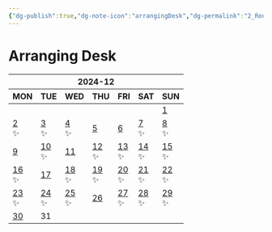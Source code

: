 ```yaml
---
{"dg-publish":true,"dg-note-icon":"arrangingDesk","dg-permalink":"2_Routine/3_Monthly/Overview/arrangingDesk","tags":["monthly","arrangingDesk","overview"],"permalink":"/2_Routine/3_Monthly/Overview/arrangingDesk/","dgPassFrontmatter":true,"noteIcon":"arrangingDesk"}
---
```


# Arranging Desk
<table class="habitt" style="width: 100%;"><thead><tr><th class="habitt-head" colspan="7">2024-12</th></tr><tr><th class="habitt-th habitt-th-0">MON</th><th class="habitt-th habitt-th-1">TUE</th><th class="habitt-th habitt-th-2">WED</th><th class="habitt-th habitt-th-3">THU</th><th class="habitt-th habitt-th-4">FRI</th><th class="habitt-th habitt-th-5">SAT</th><th class="habitt-th habitt-th-6">SUN</th></tr></thead><tbody><tr><td class="habitt-td habitt-td--disabled "><div class="habitt-c"><div class="habitt-date"></div><div class="habitt-dots"></div></div></td><td class="habitt-td habitt-td--disabled "><div class="habitt-c"><div class="habitt-date"></div><div class="habitt-dots"></div></div></td><td class="habitt-td habitt-td--disabled "><div class="habitt-c"><div class="habitt-date"></div><div class="habitt-dots"></div></div></td><td class="habitt-td habitt-td--disabled "><div class="habitt-c"><div class="habitt-date"></div><div class="habitt-dots"></div></div></td><td class="habitt-td habitt-td--disabled "><div class="habitt-c"><div class="habitt-date"></div><div class="habitt-dots"></div></div></td><td class="habitt-td habitt-td--disabled "><div class="habitt-c"><div class="habitt-date"></div><div class="habitt-dots"></div></div></td><td class="habitt-td habitt-td--1 habitt-td--checked"><div class="habitt-c"><div class="habitt-date"><a class="internal-link" data-href="2_Routine/1_Daily/Chores/2024-12-01" target="_blank" rel="noopener" href="2_Routine/1_Daily/Chores/2024-12-01">1</a></div><div class="habitt-dots"><div class="habit-content"></div></div></div></td></tr><tr><td class="habitt-td habitt-td--2 habitt-td--checked"><div class="habitt-c"><div class="habitt-date"><a class="internal-link" data-href="2_Routine/1_Daily/Chores/2024-12-02" target="_blank" rel="noopener" href="2_Routine/1_Daily/Chores/2024-12-02">2</a></div><div class="habitt-dots"><div class="habit-content">✨
</div></div></div></td><td class="habitt-td habitt-td--3 habitt-td--checked"><div class="habitt-c"><div class="habitt-date"><a class="internal-link" data-href="2_Routine/1_Daily/Chores/2024-12-03" target="_blank" rel="noopener" href="2_Routine/1_Daily/Chores/2024-12-03">3</a></div><div class="habitt-dots"><div class="habit-content">✨
</div></div></div></td><td class="habitt-td habitt-td--4 habitt-td--checked"><div class="habitt-c"><div class="habitt-date"><a class="internal-link" data-href="2_Routine/1_Daily/Chores/2024-12-04" target="_blank" rel="noopener" href="2_Routine/1_Daily/Chores/2024-12-04">4</a></div><div class="habitt-dots"><div class="habit-content">✨
</div></div></div></td><td class="habitt-td habitt-td--5 habitt-td--checked"><div class="habitt-c"><div class="habitt-date"><a class="internal-link" data-href="2_Routine/1_Daily/Chores/2024-12-05" target="_blank" rel="noopener" href="2_Routine/1_Daily/Chores/2024-12-05">5</a></div><div class="habitt-dots"><div class="habit-content"></div></div></div></td><td class="habitt-td habitt-td--6 habitt-td--checked"><div class="habitt-c"><div class="habitt-date"><a class="internal-link" data-href="2_Routine/1_Daily/Chores/2024-12-06" target="_blank" rel="noopener" href="2_Routine/1_Daily/Chores/2024-12-06">6</a></div><div class="habitt-dots"><div class="habit-content"></div></div></div></td><td class="habitt-td habitt-td--7 habitt-td--checked"><div class="habitt-c"><div class="habitt-date"><a class="internal-link" data-href="2_Routine/1_Daily/Chores/2024-12-07" target="_blank" rel="noopener" href="2_Routine/1_Daily/Chores/2024-12-07">7</a></div><div class="habitt-dots"><div class="habit-content">✨
</div></div></div></td><td class="habitt-td habitt-td--8 habitt-td--checked"><div class="habitt-c"><div class="habitt-date"><a class="internal-link" data-href="2_Routine/1_Daily/Chores/2024-12-08" target="_blank" rel="noopener" href="2_Routine/1_Daily/Chores/2024-12-08">8</a></div><div class="habitt-dots"><div class="habit-content">✨
</div></div></div></td></tr><tr><td class="habitt-td habitt-td--9 habitt-td--checked"><div class="habitt-c"><div class="habitt-date"><a class="internal-link" data-href="2_Routine/1_Daily/Chores/2024-12-09" target="_blank" rel="noopener" href="2_Routine/1_Daily/Chores/2024-12-09">9</a></div><div class="habitt-dots"><div class="habit-content"></div></div></div></td><td class="habitt-td habitt-td--10 habitt-td--checked"><div class="habitt-c"><div class="habitt-date"><a class="internal-link" data-href="2_Routine/1_Daily/Chores/2024-12-10" target="_blank" rel="noopener" href="2_Routine/1_Daily/Chores/2024-12-10">10</a></div><div class="habitt-dots"><div class="habit-content">✨
</div></div></div></td><td class="habitt-td habitt-td--11 habitt-td--checked"><div class="habitt-c"><div class="habitt-date"><a class="internal-link" data-href="2_Routine/1_Daily/Chores/2024-12-11" target="_blank" rel="noopener" href="2_Routine/1_Daily/Chores/2024-12-11">11</a></div><div class="habitt-dots"><div class="habit-content"></div></div></div></td><td class="habitt-td habitt-td--12 habitt-td--checked"><div class="habitt-c"><div class="habitt-date"><a class="internal-link" data-href="2_Routine/1_Daily/Chores/2024-12-12" target="_blank" rel="noopener" href="2_Routine/1_Daily/Chores/2024-12-12">12</a></div><div class="habitt-dots"><div class="habit-content">✨
</div></div></div></td><td class="habitt-td habitt-td--13 habitt-td--checked"><div class="habitt-c"><div class="habitt-date"><a class="internal-link" data-href="2_Routine/1_Daily/Chores/2024-12-13" target="_blank" rel="noopener" href="2_Routine/1_Daily/Chores/2024-12-13">13</a></div><div class="habitt-dots"><div class="habit-content">✨
</div></div></div></td><td class="habitt-td habitt-td--14 habitt-td--checked"><div class="habitt-c"><div class="habitt-date"><a class="internal-link" data-href="2_Routine/1_Daily/Chores/2024-12-14" target="_blank" rel="noopener" href="2_Routine/1_Daily/Chores/2024-12-14">14</a></div><div class="habitt-dots"><div class="habit-content">✨
</div></div></div></td><td class="habitt-td habitt-td--15 habitt-td--checked"><div class="habitt-c"><div class="habitt-date"><a class="internal-link" data-href="2_Routine/1_Daily/Chores/2024-12-15" target="_blank" rel="noopener" href="2_Routine/1_Daily/Chores/2024-12-15">15</a></div><div class="habitt-dots"><div class="habit-content">✨
</div></div></div></td></tr><tr><td class="habitt-td habitt-td--16 habitt-td--checked"><div class="habitt-c"><div class="habitt-date"><a class="internal-link" data-href="2_Routine/1_Daily/Chores/2024-12-16" target="_blank" rel="noopener" href="2_Routine/1_Daily/Chores/2024-12-16">16</a></div><div class="habitt-dots"><div class="habit-content">✨
</div></div></div></td><td class="habitt-td habitt-td--17 habitt-td--checked"><div class="habitt-c"><div class="habitt-date"><a class="internal-link" data-href="2_Routine/1_Daily/Chores/2024-12-17" target="_blank" rel="noopener" href="2_Routine/1_Daily/Chores/2024-12-17">17</a></div><div class="habitt-dots"><div class="habit-content"></div></div></div></td><td class="habitt-td habitt-td--18 habitt-td--checked"><div class="habitt-c"><div class="habitt-date"><a class="internal-link" data-href="2_Routine/1_Daily/Chores/2024-12-18" target="_blank" rel="noopener" href="2_Routine/1_Daily/Chores/2024-12-18">18</a></div><div class="habitt-dots"><div class="habit-content">✨
</div></div></div></td><td class="habitt-td habitt-td--19 habitt-td--checked"><div class="habitt-c"><div class="habitt-date"><a class="internal-link" data-href="2_Routine/1_Daily/Chores/2024-12-19" target="_blank" rel="noopener" href="2_Routine/1_Daily/Chores/2024-12-19">19</a></div><div class="habitt-dots"><div class="habit-content">✨
</div></div></div></td><td class="habitt-td habitt-td--20 habitt-td--checked"><div class="habitt-c"><div class="habitt-date"><a class="internal-link" data-href="2_Routine/1_Daily/Chores/2024-12-20" target="_blank" rel="noopener" href="2_Routine/1_Daily/Chores/2024-12-20">20</a></div><div class="habitt-dots"><div class="habit-content">✨
</div></div></div></td><td class="habitt-td habitt-td--21 habitt-td--checked"><div class="habitt-c"><div class="habitt-date"><a class="internal-link" data-href="2_Routine/1_Daily/Chores/2024-12-21" target="_blank" rel="noopener" href="2_Routine/1_Daily/Chores/2024-12-21">21</a></div><div class="habitt-dots"><div class="habit-content">✨
</div></div></div></td><td class="habitt-td habitt-td--22 habitt-td--checked"><div class="habitt-c"><div class="habitt-date"><a class="internal-link" data-href="2_Routine/1_Daily/Chores/2024-12-22" target="_blank" rel="noopener" href="2_Routine/1_Daily/Chores/2024-12-22">22</a></div><div class="habitt-dots"><div class="habit-content">✨
</div></div></div></td></tr><tr><td class="habitt-td habitt-td--23 habitt-td--checked"><div class="habitt-c"><div class="habitt-date"><a class="internal-link" data-href="2_Routine/1_Daily/Chores/2024-12-23" target="_blank" rel="noopener" href="2_Routine/1_Daily/Chores/2024-12-23">23</a></div><div class="habitt-dots"><div class="habit-content">✨
</div></div></div></td><td class="habitt-td habitt-td--24 habitt-td--checked"><div class="habitt-c"><div class="habitt-date"><a class="internal-link" data-href="2_Routine/1_Daily/Chores/2024-12-24" target="_blank" rel="noopener" href="2_Routine/1_Daily/Chores/2024-12-24">24</a></div><div class="habitt-dots"><div class="habit-content">✨
</div></div></div></td><td class="habitt-td habitt-td--25 habitt-td--checked"><div class="habitt-c"><div class="habitt-date"><a class="internal-link" data-href="2_Routine/1_Daily/Chores/2024-12-25" target="_blank" rel="noopener" href="2_Routine/1_Daily/Chores/2024-12-25">25</a></div><div class="habitt-dots"><div class="habit-content">✨
</div></div></div></td><td class="habitt-td habitt-td--26 habitt-td--checked"><div class="habitt-c"><div class="habitt-date"><a class="internal-link" data-href="2_Routine/1_Daily/Chores/2024-12-26" target="_blank" rel="noopener" href="2_Routine/1_Daily/Chores/2024-12-26">26</a></div><div class="habitt-dots"><div class="habit-content"></div></div></div></td><td class="habitt-td habitt-td--27 habitt-td--checked"><div class="habitt-c"><div class="habitt-date"><a class="internal-link" data-href="2_Routine/1_Daily/Chores/2024-12-27" target="_blank" rel="noopener" href="2_Routine/1_Daily/Chores/2024-12-27">27</a></div><div class="habitt-dots"><div class="habit-content">✨
</div></div></div></td><td class="habitt-td habitt-td--28 habitt-td--checked"><div class="habitt-c"><div class="habitt-date"><a class="internal-link" data-href="2_Routine/1_Daily/Chores/2024-12-28" target="_blank" rel="noopener" href="2_Routine/1_Daily/Chores/2024-12-28">28</a></div><div class="habitt-dots"><div class="habit-content">✨
</div></div></div></td><td class="habitt-td habitt-td--29 habitt-td--checked"><div class="habitt-c"><div class="habitt-date"><a class="internal-link" data-href="2_Routine/1_Daily/Chores/2024-12-29.md" target="_blank" rel="noopener" href="2_Routine/1_Daily/Chores/2024-12-29.md">29</a></div><div class="habitt-dots"><div class="habit-content">✨
</div></div></div></td></tr><tr><td class="habitt-td habitt-td--30 habitt-td--checked"><div class="habitt-c"><div class="habitt-date"><a class="internal-link" data-href="2_Routine/1_Daily/Chores/2024-12-30" target="_blank" rel="noopener" href="2_Routine/1_Daily/Chores/2024-12-30">30</a></div><div class="habitt-dots"><div class="habit-content"></div></div></div></td><td class="habitt-td habitt-td--31 "><div class="habitt-c"><div class="habitt-date">31</div><div class="habitt-dots"></div></div></td><td class="habitt-td habitt-td--disabled "><div class="habitt-c"><div class="habitt-date"></div><div class="habitt-dots"></div></div></td><td class="habitt-td habitt-td--disabled "><div class="habitt-c"><div class="habitt-date"></div><div class="habitt-dots"></div></div></td><td class="habitt-td habitt-td--disabled "><div class="habitt-c"><div class="habitt-date"></div><div class="habitt-dots"></div></div></td><td class="habitt-td habitt-td--disabled "><div class="habitt-c"><div class="habitt-date"></div><div class="habitt-dots"></div></div></td><td class="habitt-td habitt-td--disabled "><div class="habitt-c"><div class="habitt-date"></div><div class="habitt-dots"></div></div></td></tr></tbody></table>
